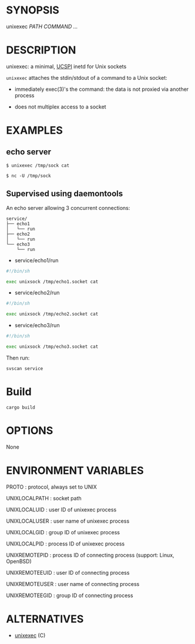 # SYNOPSIS

unixexec *PATH* *COMMAND* *...*

# DESCRIPTION

unixexec: a minimal, [UCSPI](https://jdebp.uk/FGA/UCSPI.html) inetd for
Unix sockets

`unixexec` attaches the stdin/stdout of a command to a Unix socket:

* immediately exec(3)'s the command: the data is not proxied via another
  process

* does not multiplex access to a socket

# EXAMPLES

## echo server

```
$ unixexec /tmp/sock cat

$ nc -U /tmp/sock
```

## Supervised using daemontools

An echo server allowing 3 concurrent connections:

    service/
    ├── echo1
    │   └── run
    ├── echo2
    │   └── run
    └── echo3
        └── run

* service/echo1/run

``` sh
#!/bin/sh

exec unixsock /tmp/echo1.socket cat
```

* service/echo2/run

``` sh
#!/bin/sh

exec unixsock /tmp/echo2.socket cat
```

* service/echo3/run

``` sh
#!/bin/sh

exec unixsock /tmp/echo3.socket cat
```

Then run:

    svscan service

# Build

    cargo build

# OPTIONS

None

# ENVIRONMENT VARIABLES

PROTO
: protocol, always set to UNIX

UNIXLOCALPATH
: socket path

UNIXLOCALUID
: user ID of unixexec process

UNIXLOCALUSER
: user name of unixexec process

UNIXLOCALGID
: group ID of unixexec process

UNIXLOCALPID
: process ID of unixexec process

UNIXREMOTEPID
: process ID of connecting process (support: Linux, OpenBSD)

UNIXREMOTEEUID
: user ID of connecting process

UNIXREMOTEUSER
: user name of connecting process

UNIXREMOTEEGID
: group ID of connecting process

# ALTERNATIVES

* [unixexec](https://github.com/msantos/unixexec) (C)
